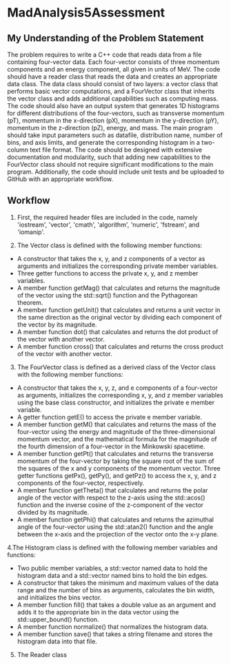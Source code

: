 # MadAnalysis5Assessment

## My Understanding of the Problem Statement

The problem requires to write a C++ code that reads data from a file containing four-vector data. Each four-vector consists of three momentum components and an energy component, all given in units of MeV. The code should have a reader class that reads the data and creates an appropriate data class. The data class should consist of two layers: a vector class that performs basic vector computations, and a FourVector class that inherits the vector class and adds additional capabilities such as computing mass. The code should also have an output system that generates 1D histograms for different distributions of the four-vectors, such as transverse momentum (pT), momentum in the x-direction (pX), momentum in the y-direction (pY), momentum in the z-direction (pZ), energy, and mass. The main program should take input parameters such as datafile, distribution name, number of bins, and axis limits, and generate the corresponding histogram in a two-column text file format. The code should be designed with extensive documentation and modularity, such that adding new capabilities to the FourVector class should not require significant modifications to the main program. Additionally, the code should include unit tests and be uploaded to GitHub with an appropriate workflow.

## Workflow

1. First, the required header files are included in the code, namely 'iostream', 'vector', 'cmath', 'algorithm', 'numeric', 'fstream', and 'iomanip'.

2. The Vector class is defined with the following member functions:
* A constructor that takes the x, y, and z components of a vector as arguments and initializes the corresponding private member variables.
* Three getter functions to access the private x, y, and z member variables.
* A member function getMag() that calculates and returns the magnitude of the vector using the std::sqrt() function and the Pythagorean theorem.
* A member function getUnit() that calculates and returns a unit vector in the same direction as the original vector by dividing each component of the vector by its magnitude.
* A member function dot() that calculates and returns the dot product of the vector with another vector.
* A member function cross() that calculates and returns the cross product of the vector with another vector.

3. The FourVector class is defined as a derived class of the Vector class with the following member functions:
* A constructor that takes the x, y, z, and e components of a four-vector as arguments, initializes the corresponding x, y, and z member variables using the base class constructor, and initializes the private e member variable.
* A getter function getE() to access the private e member variable.
* A member function getM() that calculates and returns the mass of the four-vector using the energy and magnitude of the three-dimensional momentum vector, and the mathematical formula for the magnitude of the fourth dimension of a four-vector in the Minkowski spacetime.
* A member function getPt() that calculates and returns the transverse momentum of the four-vector by taking the square root of the sum of the squares of the x and y components of the momentum vector.
Three getter functions getPx(), getPy(), and getPz() to access the x, y, and z components of the four-vector, respectively.
* A member function getTheta() that calculates and returns the polar angle of the vector with respect to the z-axis using the std::acos() function and the inverse cosine of the z-component of the vector divided by its magnitude.
* A member function getPhi() that calculates and returns the azimuthal angle of the four-vector using the std::atan2() function and the angle between the x-axis and the projection of the vector onto the x-y plane.

4.The Histogram class is defined with the following member variables and functions:
* Two public member variables, a std::vector<double> named data to hold the histogram data and a std::vector<double> named bins to hold the bin edges.
* A constructor that takes the minimum and maximum values of the data range and the number of bins as arguments, calculates the bin width, and initializes the bins vector.
* A member function fill() that takes a double value as an argument and adds it to the appropriate bin in the data vector using the std::upper_bound() function.
* A member function normalize() that normalizes the histogram data.
* A member function save() that takes a string filename and stores the histogram data into that file.
  
5. The Reader class 
